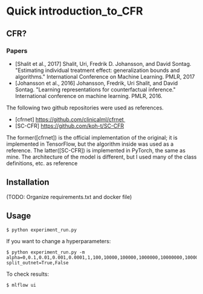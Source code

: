 # Quick introduction_to_CFR
## CFR?
### Papers
- [Shalit et al., 2017] Shalit, Uri, Fredrik D. Johansson, and David Sontag. "Estimating individual treatment effect: generalization bounds and algorithms." International Conference on Machine Learning. PMLR, 2017
- [Johansson et al., 2016] Johansson, Fredrik, Uri Shalit, and David Sontag. "Learning representations for counterfactual inference." International conference on machine learning. PMLR, 2016.

The following two github repositories were used as references.
- [cfrnet] https://github.com/clinicalml/cfrnet 
- [SC-CFR] https://github.com/koh-t/SC-CFR

The former([cfrnet]) is the official implementation of the original; it is implemented in TensorFlow, but the algorithm inside was used as a reference. The latter([SC-CFR]) is implemented in PyTorch, the same as mine. The architecture of the model is different, but I used many of the class definitions, etc. as reference

## Installation
(TODO: Organize requirements.txt and docker file)
## Usage

```
$ python experiment_run.py
```

If you want to change a hyperparameters:
```
$ python experiment_run.py -m alpha=0,0.1,0.01,0.001,0.0001,1,100,10000,100000,1000000,10000000,100000000,1000000000,10000000000,100000000000 split_outnet=True,False
```

To check results:
```
$ mlflow ui
```
